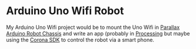 Arduino Uno Wifi Robot
======================

My Arduino Uno Wifi project would be to mount the Uno Wifi in [Parallax Arduino Robot Chassis](https://www.parallax.com/product/130-35000) and write an app (probably in [Processing](https://processing.org/) but maybe using the [Corona SDK](https://coronalabs.com/products/corona-sdk/) to control the robot via a smart phone.
